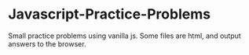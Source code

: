 # Javascript-Practice-Problems
Small practice problems using vanilla js. Some files are html, and output answers to the browser.
